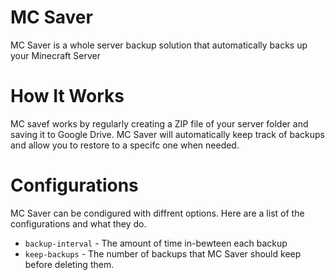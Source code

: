# MC Saver
MC Saver is a whole server backup solution that automatically backs up your Minecraft Server

# How It Works
MC savef works by regularly creating a ZIP file of your server folder and saving it to Google Drive. MC Saver will automatically keep track of backups and allow you to restore to a specifc one when needed.

# Configurations
MC Saver can be condigured with diffrent options. Here are a list of the configurations and what they do.

- `backup-interval` - The amount of time in-bewteen each backup
- `keep-backups` - The number of backups that MC Saver should keep before deleting them. 
